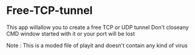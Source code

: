 # Free-TCP-tunnel
This app willallow you to create a free TCP or UDP tunnel 
Don't closeany CMD window started with it or your port will be lost 

Note : This is a moded file of playit and doesn't contain any kind of virus 
